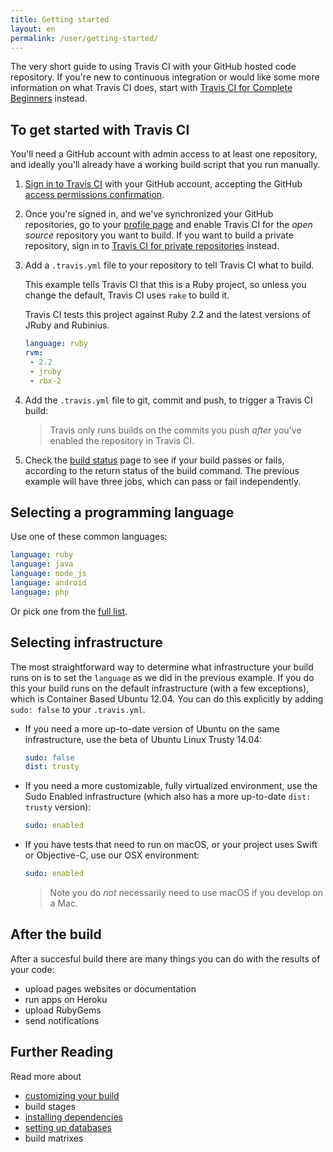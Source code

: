 ```yaml
---
title: Getting started
layout: en
permalink: /user/getting-started/
---
```


The very short guide to using Travis CI with your GitHub hosted code repository. If you're new to continuous integration or would like some more information on what Travis CI does, start with [Travis CI for Complete Beginners](/user/for-beginners) instead.

<div id="toc"></div>

## To get started with Travis CI

You'll need a GitHub account with admin access to at least one repository, and ideally you'll already have a working build script that you run manually.

1. [Sign in to Travis CI](https://travis-ci.org/auth) with your GitHub account, accepting the GitHub [access permissions confirmation](/user/github-oauth-scopes).

2. Once you're signed in, and we've synchronized your GitHub repositories, go to your [profile page](https://travis-ci.org/profile) and enable Travis CI for the *open source* repository you want to build. If you want to build a private repository, sign in to [Travis CI for private repositories](https://travis-ci.com/profile) instead.

3. Add a `.travis.yml` file to your repository to tell Travis CI what to build.

   This example tells Travis CI that this is a Ruby project, so unless you change the default, Travis CI uses `rake` to build it.

   Travis CI tests this project against Ruby 2.2 and the latest versions of JRuby and Rubinius.

   ```yaml
   language: ruby
   rvm:
    - 2.2
    - jruby
    - rbx-2
   ```

4. Add the `.travis.yml` file to git, commit and push, to trigger a Travis CI build:

   > Travis only runs builds on the commits you push *after* you've enabled the repository in Travis CI.

5. Check the [build status](https://travis-ci.org/repositories) page to see if your build passes or fails, according to the return status of the build command. The previous example will have three jobs, which can pass or fail independently.

## Selecting a programming language

Use one of these common languages:

```yaml
language: ruby
language: java
language: node_js
language: android
language: php
```

Or pick one from the [full list](/user/languages/).

## Selecting infrastructure

The most straightforward way to determine what infrastructure your build runs on
is to set the `language` as we did in the previous example. If you do this your
build runs on the default infrastructure (with a few exceptions), which is
Container Based Ubuntu 12.04. You can do this explicitly by adding `sudo: false`
to your `.travis.yml`.

* If you need a more up-to-date version of Ubuntu on the same infrastructure, use
the beta of Ubuntu Linux Trusty 14.04:

   ```yaml
   sudo: false
   dist: trusty
   ```

* If you need a more customizable, fully virtualized environment, use the Sudo
Enabled infrastructure (which also has a more up-to-date `dist: trusty` version):

   ```yaml
   sudo: enabled
   ```

* If you have tests that need to run on macOS, or your project uses Swift or
Objective-C, use our OSX environment:

   ```yaml
   sudo: enabled
   ```

   > Note you do *not* necessarily need to use macOS if you develop on a Mac.

## After the build

After a succesful build there are many things you can do with the results of your code:

* upload pages websites or documentation
* run apps on Heroku
* upload RubyGems
* send notifications

## Further Reading

Read more about

* [customizing your build](/user/customizing-the-build)
* build stages
* [installing dependencies](/user/installing-dependencies)
* [setting up databases](/user/database-setup/)
* build matrixes
